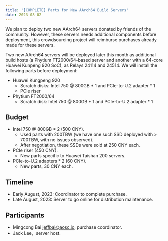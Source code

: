 ```yaml
---
title: '[COMPLETE] Parts for New AArch64 Build Servers'
date: 2023-08-02
---
```


We plan to deploy two new AArch64 servers donated by friends of the community. However, these servers needs additional components before deployment, this crowdsourcing project will reimburse purchases already made for these servers.

Two new AArch64 servers will be deployed later this month as additional build hosts (a Phytium FT2000/64-based server and another with a 64-core Huawei Kunpeng 920 SoC), as Relays 24114 and 24514. We will install the following parts before deployment:

- Huawei Kungpeng 920
  - Scratch disks: Intel 750 @ 800GB * 1 and PCIe-to-U.2 adapter * 1
  - PCIe riser
- Phytium FT2000/64
  - Scratch disk: Intel 750 @ 800GB * 1 and PCIe-to-U.2 adapter * 1

## Budget

+ Intel 750 @ 800GB * 2 (500 CNY).
  - Used parts with 200TBW (we have one such SSD deployed with > 700TBW, with no issues observed).
  - After negotiation, these SSDs were sold at 250 CNY each.
+ PCIe riser (450 CNY).
  - New parts specific to Huawei Taishan 200 servers.
+ PCIe-to-U.2 adapters * 2 (60 CNY).
  - New parts, 30 CNY each.

## Timeline

- Early August, 2023: Coordinator to complete purchase.
- Late August, 2023: Server to go online for distribution maintenance.

## Participants

- Mingcong Bai <jeffbai@aosc.io>, purchase coordinator.
- Jack Lee，server host.
